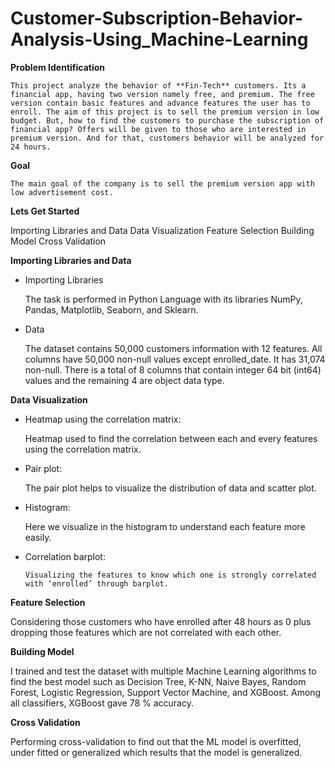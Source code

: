 # Customer-Subscription-Behavior-Analysis-Using_Machine-Learning

**Problem Identification**

    This project analyze the behavior of **Fin-Tech** customers. Its a financial app, having two version namely free, and premium. The free version contain basic features and advance features the user has to enroll. The aim of this project is to sell the premium version in low budget. But, how to find the customers to purchase the subscription of financial app? Offers will be given to those who are interested in premium version. And for that, customers behavior will be analyzed for 24 hours.
    
**Goal**    
    
    The main goal of the company is to sell the premium version app with low advertisement cost. 
 
**Lets Get Started**

Importing Libraries and Data
Data Visualization
Feature Selection
Building Model
Cross Validation

**Importing Libraries and Data**

   * Importing Libraries
            
        The task is performed in Python Language with its libraries NumPy, Pandas, Matplotlib, Seaborn, and Sklearn.    
   
   * Data

        The dataset contains 50,000 customers information with 12 features. All columns have 50,000 non-null values except enrolled_date. It has 31,074 non-null. There is a total of 8 columns that contain integer 64 bit (int64) values and the remaining 4 are object data type.
      
**Data Visualization**

   * Heatmap using the correlation matrix:

        Heatmap used to find the correlation between each and every features using the correlation matrix.
   
   * Pair plot:
   
        The pair plot helps to visualize the distribution of data and scatter plot.
        
   * Histogram:

        Here we visualize in the histogram to understand each feature more easily.
   
   * Correlation barplot:
   
         Visualizing the features to know which one is strongly correlated with ‘enrolled’ through barplot.
         
**Feature Selection**

   Considering those customers who have enrolled after 48 hours as 0 plus dropping those features which are not correlated with each other. 
 
**Building Model**
   
   I trained and test the dataset with multiple Machine Learning algorithms to find the best model such as Decision Tree, K-NN, Naive Bayes, Random Forest, Logistic Regression, Support Vector Machine, and XGBoost. Among all classifiers, XGBoost gave 78 % accuracy.
 
**Cross Validation**
   
   Performing cross-validation to find out that the ML model is overfitted, under fitted or generalized which results that the model is generalized.  
